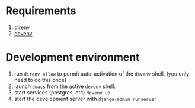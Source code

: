 # Requirements

1. [direnv](https://direnv.net/)  
1. [devenv](https://devenv.sh/)

# Development environment

1. run `direnv allow` to permit auto-activation of the `devenv` shell. (you only need to do this once)
1. launch `emacs` from the active `devenv` shell.
1. start services (postgres, etc) `devenv up`
1. start the development server with `django-admin runserver`

